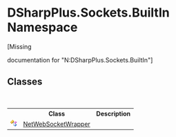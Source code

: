 # DSharpPlus.Sockets.BuiltIn Namespace
 

\[Missing <summary> documentation for "N:DSharpPlus.Sockets.BuiltIn"\]


## Classes
&nbsp;<table><tr><th></th><th>Class</th><th>Description</th></tr><tr><td>![Public class](media/pubclass.gif "Public class")</td><td><a href="7ec64311-f778-be3b-4d43-6cd00df6ca3d">NetWebSocketWrapper</a></td><td /></tr></table>&nbsp;
